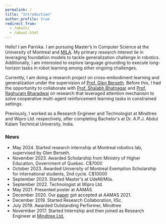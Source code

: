 ```yaml
---
permalink: /
title: "Introduction"
author_profile: true
redirect_from: 
  - /about/
  - /about.html
---
```


Hello! I am Parnika. I am pursuing Master’s in Computer Science at the University of Montreal and [MILA](https://mila.quebec/en). My primary research interest lie in leveraging foundation models to tackle generalization challenge in robotics. Additionally, I am interested to explore language grounding to execute long-horizon tasks in robot learning among other ongoing challenges. 

Currently, I am doing a research project on cross-embodiment learning and generalization under the supervision of [Prof. Glen Berseth](https://neo-x.github.io). Before this, I had the opportunity to collaborate with [Prof. Shalabh Bhatnagar](https://www.csa.iisc.ac.in/~shalabh/) and [Prof. Raghuram Bharadwaj](https://www.iiitb.ac.in/faculty/raghuram-bharadwaj) on research that leveraged attention mechanism to solve cooperative multi-agent reinforcement learning tasks in constrained settings. 

Previously, I worked as a Research Engineer and Technologist at Mindtree and Wipro Ltd. respectively, after completing Bachelor's at Dr. A.P.J. Abdul Kalam Technical University, India. 

### News

* May 2024. Started research internship at Montreal robotics lab, supervised by Glen Berseth.
* November 2023. Awarded Scholarship from Ministry of Higher Education, Government of Quebec. C$7000
* October 2023. Awarded University of Montreal Exemption Scholarship for international students, 2nd cycle. C$10000
* September 2023. Started Master's at UdeM/Mila.
* September 2022. Technologist at Wipro Ltd.
* May 2021. Presented poster at AAMAS.
* December 2020. Our [paper](https://arxiv.org/pdf/2101.02349) got accepted at AAMAS 2021.
* December 2019. Started Research Collaboration, IISc.
* July 2019. Awarded Outstanding Performer, Mindtree
* Novermber 2017. Started Internship and then joined as Research Engineer at [Mindtree Ltd.](https://www.ltimindtree.com)
  
